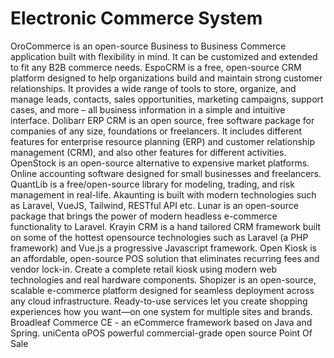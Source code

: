 # Electronic Commerce System

OroCommerce is an open-source Business to Business Commerce application built with flexibility in mind. It can be customized and extended to fit any B2B commerce needs. EspoCRM is a free, open-source CRM platform designed to help organizations build and maintain strong customer relationships. It provides a wide range of tools to store, organize, and manage leads, contacts, sales opportunities, marketing campaigns, support cases, and more – all business information in a simple and intuitive interface. Dolibarr ERP CRM is an open source, free software package for companies of any size, foundations or freelancers. It includes different features for enterprise resource planning (ERP) and customer relationship management (CRM), and also other features for different activities. OpenStock is an open-source alternative to expensive market platforms. Online accounting software designed for small businesses and freelancers. QuantLib is a free/open-source library for modeling, trading, and risk management in real-life. Akaunting is built with modern technologies such as Laravel, VueJS, Tailwind, RESTful API etc. Lunar is an open-source package that brings the power of modern headless e-commerce functionality to Laravel. Krayin CRM is a hand tailored CRM framework built on some of the hottest opensource technologies such as Laravel (a PHP framework) and Vue.js a progressive Javascript framework. Open Kiosk is an affordable, open-source POS solution that eliminates recurring fees and vendor lock-in. Create a complete retail kiosk using modern web technologies and real hardware components. Shopizer is an open-source, scalable e-commerce platform designed for seamless deployment across any cloud infrastructure. Ready-to-use services let you create shopping experiences how you want—on one system for multiple sites and brands. Broadleaf Commerce CE - an eCommerce framework based on Java and Spring. uniCenta oPOS powerful commercial-grade open source Point Of Sale